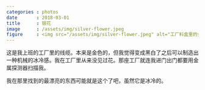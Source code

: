```yaml
---
categories : photos
date       : 2018-03-01
title      : 银花
image      : /assets/img/silver-flower.jpeg
figure     : <img src="/assets/img/silver-flower.jpeg" alt="工厂料盒里的金属线缆接头。">
---
```

这是我上班的工厂里的线缆。本来是金色的，但我觉得变成黑白了之后可以制造出一种机械的冰冷感。我在工厂里从来没见过花。那座工厂就连我进门出门都要用金属探测器扫描我。

我在那里找到的最漂亮的东西可能就是这个了吧，虽然它是冰冷的。
